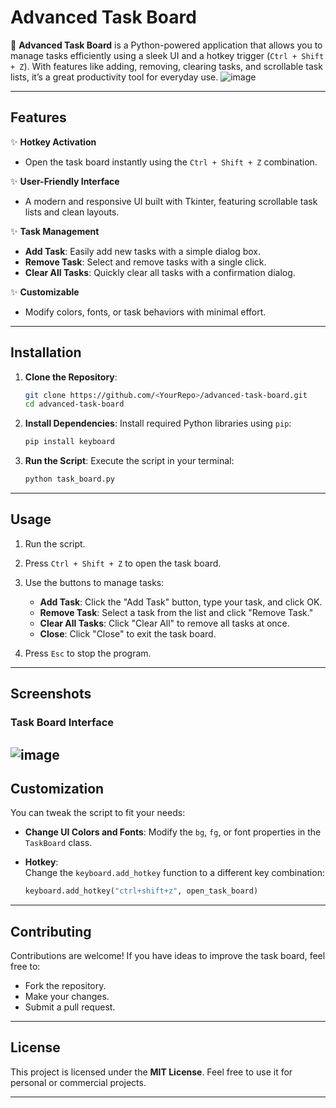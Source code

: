 # **Advanced Task Board**

🚀 **Advanced Task Board** is a Python-powered application that allows you to manage tasks efficiently using a sleek UI and a hotkey trigger (`Ctrl + Shift + Z`). With features like adding, removing, clearing tasks, and scrollable task lists, it’s a great productivity tool for everyday use.
![image](https://github.com/user-attachments/assets/9286eed7-d664-4b4b-a79f-204ddd6b72c6)

---

## **Features**

✨ **Hotkey Activation**  
- Open the task board instantly using the `Ctrl + Shift + Z` combination.

✨ **User-Friendly Interface**  
- A modern and responsive UI built with Tkinter, featuring scrollable task lists and clean layouts.

✨ **Task Management**  
- **Add Task**: Easily add new tasks with a simple dialog box.  
- **Remove Task**: Select and remove tasks with a single click.  
- **Clear All Tasks**: Quickly clear all tasks with a confirmation dialog.

✨ **Customizable**  
- Modify colors, fonts, or task behaviors with minimal effort.

---

## **Installation**

1. **Clone the Repository**:
   ```bash
   git clone https://github.com/<YourRepo>/advanced-task-board.git
   cd advanced-task-board
   ```

2. **Install Dependencies**:
   Install required Python libraries using `pip`:
   ```bash
   pip install keyboard
   ```

3. **Run the Script**:
   Execute the script in your terminal:
   ```bash
   python task_board.py
   ```

---

## **Usage**

1. Run the script.
2. Press `Ctrl + Shift + Z` to open the task board.
3. Use the buttons to manage tasks:
   - **Add Task**: Click the "Add Task" button, type your task, and click OK.  
   - **Remove Task**: Select a task from the list and click "Remove Task."  
   - **Clear All Tasks**: Click "Clear All" to remove all tasks at once.  
   - **Close**: Click "Close" to exit the task board.

4. Press `Esc` to stop the program.

---

## **Screenshots**

### **Task Board Interface**  
![image](https://github.com/user-attachments/assets/9b16096d-77b5-42a9-9460-b365c78eb37f)
---

## **Customization**

You can tweak the script to fit your needs:

- **Change UI Colors and Fonts**:
  Modify the `bg`, `fg`, or font properties in the `TaskBoard` class.

- **Hotkey**:  
  Change the `keyboard.add_hotkey` function to a different key combination:
  ```python
  keyboard.add_hotkey("ctrl+shift+z", open_task_board)
  ```

---

## **Contributing**

Contributions are welcome! If you have ideas to improve the task board, feel free to:
- Fork the repository.
- Make your changes.
- Submit a pull request.

---

## **License**

This project is licensed under the **MIT License**. Feel free to use it for personal or commercial projects.

---

